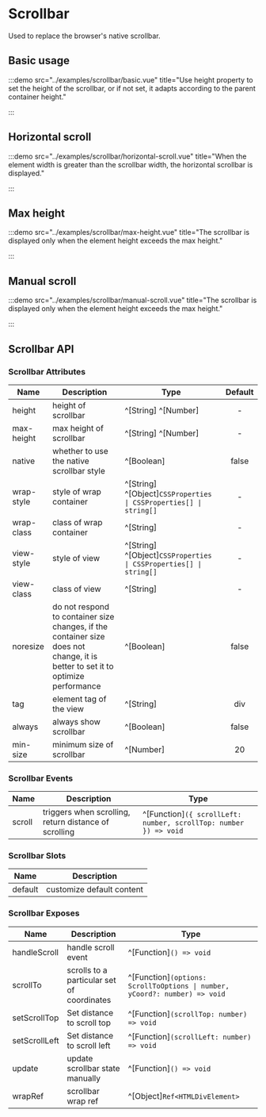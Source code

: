 # Scrollbar

Used to replace the browser's native scrollbar.

## Basic usage

:::demo src="../examples/scrollbar/basic.vue" title="Use height property to set the height of the scrollbar, or if not set, it adapts according to the parent container height."

:::

## Horizontal scroll

:::demo src="../examples/scrollbar/horizontal-scroll.vue" title="When the element width is greater than the scrollbar width, the horizontal scrollbar is displayed."

:::

## Max height

:::demo src="../examples/scrollbar/max-height.vue" title="The scrollbar is displayed only when the element height exceeds the max height."

:::

## Manual scroll

:::demo src="../examples/scrollbar/manual-scroll.vue" title="The scrollbar is displayed only when the element height exceeds the max height."

:::

## Scrollbar API

### Scrollbar Attributes

| Name | Description | Type | Default |
| ------ | ---- | ---- | :----: |
| height | height of scrollbar | ^[String] ^[Number] | - |
| max-height | max height of scrollbar | ^[String] ^[Number] | - |
| native | whether to use the native scrollbar style | ^[Boolean] | false |
| wrap-style | style of wrap container | ^[String] ^[Object]`CSSProperties \| CSSProperties[] \| string[]` | - |
| wrap-class | class of wrap container | ^[String] | - |
| view-style | style of view | ^[String] ^[Object]`CSSProperties \| CSSProperties[] \| string[]` | - |
| view-class | class of view | ^[String] | - |
| noresize | do not respond to container size changes, if the container size does not change, it is better to set it to optimize performance | ^[Boolean] | false |
| tag | element tag of the view | ^[String] | div |
| always | always show scrollbar | ^[Boolean] | false |
| min-size | minimum size of scrollbar | ^[Number] | 20 |

### Scrollbar Events

| Name | Description | Type |
| ------ | ---- | ---- |
| scroll | triggers when scrolling, return distance of scrolling | ^[Function]`({ scrollLeft: number, scrollTop: number }) => void` |

### Scrollbar Slots

| Name | Description |
| ------ | ---- |
| default | customize default content |

### Scrollbar Exposes

| Name | Description | Type |
| ------ | ---- | ---- |
| handleScroll | handle scroll event | ^[Function]`() => void` |
| scrollTo | scrolls to a particular set of coordinates | ^[Function]`(options: ScrollToOptions \| number, yCoord?: number) => void` |
| setScrollTop | Set distance to scroll top | ^[Function]`(scrollTop: number) => void` |
| setScrollLeft | Set distance to scroll left | ^[Function]`(scrollLeft: number) => void` |
| update | update scrollbar state manually | ^[Function]`() => void` |
| wrapRef | scrollbar wrap ref | ^[Object]`Ref<HTMLDivElement>` |
